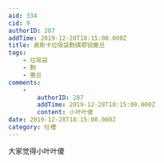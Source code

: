 ```yaml
---
aid: 334
cid: 9
authorID: 287
addTime: 2019-12-28T18:15:00.000Z
title: 奥斯卡垃圾袋覅偶鄂锐撒旦
tags:
    - 垃圾袋
    - 覅
    - 撒旦
comments:
    -
        authorID: 287
        addTime: 2019-12-28T18:15:00.000Z
        content: 小叶叶傻
date: 2019-12-28T18:15:00.000Z
category: 吐槽
---
```


大家觉得小叶叶傻
